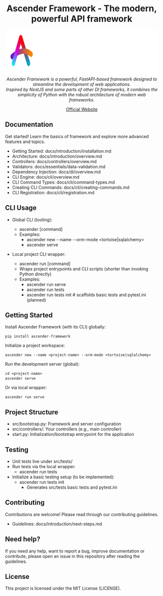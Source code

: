 <h1 align="center">Ascender Framework - The modern, powerful API framework</h1>


<p align="center">
<img src="https://github.com/AscenderTeam/AscenderFramework/blob/main/logo.png?raw=true" height="150px" />
<br>
<em>
Ascender Framework is a powerful, FastAPI-based framework designed to streamline the development of web applications. <br>
Inspired by NestJS and some parts of other DI frameworks, it combines the simplicity of Python with the robust architecture of modern web frameworks.</em>
</p>

<p align="center">
    <a href="https://ascender-framework.com">Official Website</a>
</p>


## Documentation

Get started! Learn the basics of framework and explore more advanced features and topics.

- Getting Started: docs/introduction/installation.md
- Architecture: docs/introduction/overview.md
- Controllers: docs/controllers/overview.md
- Validators: docs/essentials/data-validation.md
- Dependency Injection: docs/di/overview.md
- CLI Engine: docs/cli/overview.md
- CLI Command Types: docs/cli/command-types.md
- Creating CLI Commands: docs/cli/creating-commands.md
- CLI Registration: docs/cli/registration.md


## CLI Usage

- Global CLI (tooling):
  - ascender [command]
  - Examples:
    - ascender new --name <project-name> --orm-mode <tortoise|sqlalchemy>
    - ascender serve

- Local project CLI wrapper:
  - ascender run [command]
  - Wraps project entrypoints and CLI scripts (shorter than invoking Python directly)
  - Examples:
    - ascender run serve
    - ascender run tests
    - ascender run tests init  # scaffolds basic tests and pytest.ini (planned)


## Getting Started

Install Ascender Framework (with its CLI) globally:
```
pip install ascender-framework
```
Initialize a project workspace:
```
ascender new --name <project-name> --orm-mode <tortoise|sqlalchemy>
```
Run the development server (global):
```
cd <project-name>
ascender serve
```
Or via local wrapper:
```
ascender run serve
```


## Project Structure

- src/bootstrap.py: Framework and server configuration
- src/controllers/: Your controllers (e.g., main controller)
- start.py: Initialization/bootstrap entrypoint for the application


## Testing

- Unit tests live under src/tests/
- Run tests via the local wrapper:
  - ascender run tests
- Initialize a basic testing setup (to be implemented):
  - ascender run tests init
    - Generates src/tests basic tests and pytest.ini


## Contributing

Contributions are welcome! Please read through our contributing guidelines.

- Guidelines: docs/introduction/next-steps.md


## Need help?

If you need any help, want to report a bug, improve documentation or contribute, please open an issue in this repository after reading the guidelines.


## License

This project is licensed under the MIT License (LICENSE).

